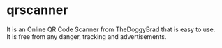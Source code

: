 # qrscanner
It is an Online QR Code Scanner from TheDoggyBrad that is easy to use.
<br>
It is free from any danger, tracking and advertisements.

